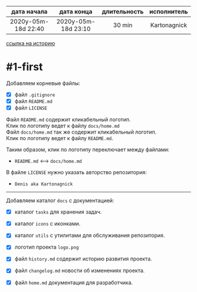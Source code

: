 
| дата начала         |     дата конца      | длительность | исполнитель  |  
|:-------------------:|:-------------------:|:------------:|:------------:|  
| 2020y-05m-18d 22:40 | 2020y-05m-18d 23:10 |    30 min    | Kartonagnick |  

[ссылка на историю](../history.md/#v000)  

#1-first
========

Добавляем корневые файлы:  
  - [x] файл `.gitignore`  
  - [x] файл `README.md`  
  - [x] файл `LICENSE`  

Файл `README.md` содержит кликабельный логотип.  
Клик по логотипу ведет к файлу `docs/home.md`  
Файл `docs/home.md` так же содержит кликабельный логотип.  
Клик по логотипу ведет к файлу `README.md`.  

Таким образом, клик по логотипу переключает между файлами:  
  - `README.md` <--> `docs/home.md`  

В файле `LICENSE` нужно указать авторство репозитория:  
  - `Denis aka Kartonagnick`  

----------------------------------------------------

Добавляем каталог `docs` с документацией:  
  - [x] каталог `tasks` для хранения задач.  
  - [x] каталог `icons` с иконками.  
  - [x] каталог `utils` с утилитами для обслуживания репозитория.  
  - [x] логотип проекта `logo.png`  
  - [x] файл `history.md` содержит историю развития проекта.  
  - [x] файл `changelog.md` новости об изменениях проекта.  
  - [x] файл `home.md` документация для разработчика.  

